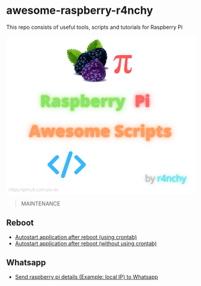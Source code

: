 # awesome-raspberry-r4nchy
 This repo consists of useful tools, scripts and tutorials for Raspberry Pi


<div align="center">
<img src="images/raspberry-pi-github.png" alt="goindex" height="">
</div>

> MAINTENANCE

## Reboot

- [Autostart application after reboot (using crontab)]()
- [Autostart application after reboot (without using crontab)]()

## Whatsapp

- [Send raspberry pi details (Example: local IP) to Whatsapp](https://www.techgence.com/d/66-how-to-send-raspberry-pi-details-to-whatsapp-automation/2)